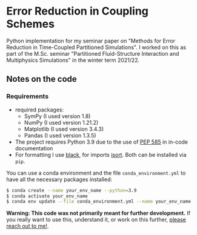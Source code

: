 # Error Reduction in Coupling Schemes

Python implementation for my seminar paper on "Methods for Error Reduction in Time-Coupled Partitioned Simulations".
I worked on this as part of the M.Sc. seminar "Partitioned Fluid-Structure Interaction and Multiphysics Simulations" in the winter term 2021/22.


## Notes on the code

### Requirements

- required packages: 
  - SymPy (I used version 1.8)
  - NumPy (I used version 1.21.2)
  - Matplotlib (I used version 3.4.3)
  - Pandas (I used version 1.3.5)
- The project requires Python 3.9 due to the use of [PEP 585](https://docs.python.org/3/whatsnew/3.9.html#type-hinting-generics-in-standard-collections) in in-code documentation
- For formatting I use [black](https://github.com/psf/black), for imports [isort](https://pycqa.github.io/isort/). Both can be installed via `pip`.

You can use a conda environment and the file `conda_environment.yml` to have all the necessary packages installed:

```bash
$ conda create --name your_env_name --python=3.9
$ conda activate your_env_name
$ conda env update --file conda_environment.yml --name your_env_name
```

**Warning: This code was not primarily meant for further development.**
If you really want to use this, understand it, or work on this further, [please reach out to me!](mailto:valentina.schueller@tum.de).
